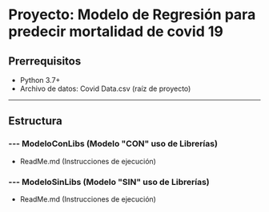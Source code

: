 # Proyecto: Modelo de Regresión para predecir mortalidad de covid 19

## Prerrequisitos

- Python 3.7+
- Archivo de datos: Covid Data.csv (raíz de proyecto)

---

## Estructura
### --- ModeloConLibs (Modelo "CON" uso de Librerías)

   - ReadMe.md (Instrucciones de ejecución)



### --- ModeloSinLibs (Modelo "SIN" uso de Librerías)
   - ReadMe.md (Instrucciones de ejecución)



